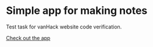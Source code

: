# Simple app for making notes

Test task for vanHack website code verification.

[Check out the app](https://andeverin.github.io/simple-notes/)
